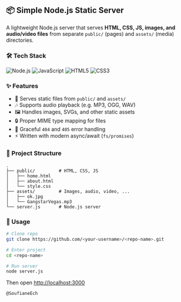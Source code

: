 ## 📦 Simple Node.js Static Server

A lightweight Node.js server that serves **HTML, CSS, JS, images, and audio/video files** from separate `public/` (pages) and `assets/` (media) directories.

### 🛠️ Tech Stack

![Node.js](https://img.shields.io/badge/Node.js-43853D?style=for-the-badge&logo=node.js&logoColor=white)
![JavaScript](https://img.shields.io/badge/JavaScript-F7DF1E?style=for-the-badge&logo=javascript&logoColor=black)
![HTML5](https://img.shields.io/badge/HTML5-E34F26?style=for-the-badge&logo=html5&logoColor=white)
![CSS3](https://img.shields.io/badge/CSS3-1572B6?style=for-the-badge&logo=css3&logoColor=white)


### ✨ Features

* 📂 Serves static files from `public/` and `assets/`
* 🎶 Supports audio playback (e.g. MP3, OGG, WAV)
* 🖼️ Handles images, SVGs, and other static assets
* 🔒 Proper MIME type mapping for files
* 🚫 Graceful `404` and `405` error handling
* ⚡ Written with modern async/await (`fs/promises`)

### 📁 Project Structure

```
.
├── public/         # HTML, CSS, JS
│   ├── home.html
│   ├── about.html
│   └── style.css
├── assets/         # Images, audio, video, ...
│   ├── ok.jpg
│   └── GangstarVegas.mp3
└── server.js       # Node.js server
```

### 🚀 Usage

```bash
# Clone repo
git clone https://github.com/<your-username>/<repo-name>.git

# Enter project
cd <repo-name>

# Run server
node server.js
```

Then open [http://localhost:3000](http://localhost:3000)


`@SoufianeEch`